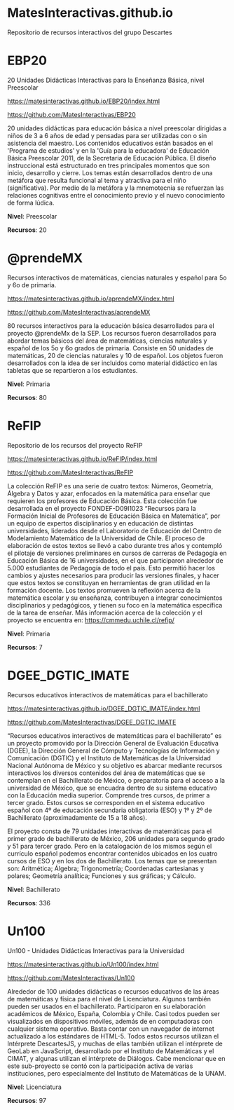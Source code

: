 # MatesInteractivas.github.io
Repositorio de recursos interactivos del grupo Descartes

# EBP20
20 Unidades Didácticas Interactivas para la Enseñanza Básica, nivel Preescolar

https://matesinteractivas.github.io/EBP20/index.html

https://github.com/MatesInteractivas/EBP20

20 unidades didácticas para educación básica a nivel preescolar dirigidas a niños de 3 a 6 años de edad y pensadas para ser utilizadas con o sin asistencia del maestro. Los contenidos educativos están basados en el 'Programa de estudios' y en la 'Guía para la educadora' de Educación Básica Preescolar 2011, de la Secretaria de Educación Pública. El diseño instruccional está estructurado en tres principales momentos que son inicio, desarrollo y cierre. Los temas están desarrollados dentro de una metáfora que resulta funcional al tema y atractiva para el niño (significativa). Por medio de la metáfora y la mnemotecnia se refuerzan las relaciones cognitivas entre el conocimiento previo y el nuevo conocimiento de forma lúdica.

**Nivel**: Preescolar

**Recursos**: 20


# @prendeMX
Recursos interactivos de matemáticas, ciencias naturales y español para 5o y 6o de primaria.

https://matesinteractivas.github.io/aprendeMX/index.html

https://github.com/MatesInteractivas/aprendeMX

80 recursos interactivos para la educación básica desarrollados para el proyecto @prendeMx de la SEP. Los recursos fueron desarrollados para abordar temas básicos del área de matemáticas, ciencias naturales y español de los 5o y 6o grados de primaria. Consiste en 50 unidades de matemáticas, 20 de ciencias naturales y 10 de español. Los objetos fueron desarrollados con la idea de ser incluidos como material didáctico en las tabletas que se repartieron a los estudiantes.

**Nivel**: Primaria

**Recursos**: 80


# ReFIP
Repositorio de los recursos del proyecto ReFIP

https://matesinteractivas.github.io/ReFIP/index.html

https://github.com/MatesInteractivas/ReFIP

La colección ReFIP es una serie de cuatro textos: Números, Geometría, Álgebra y Datos y azar, enfocados en la matemática para enseñar que requieren los profesores de Educación Básica. Esta colección fue desarrollada en el proyecto FONDEF-D09I1023 “Recursos para la Formación Inicial de Profesores de Educación Básica en Matemática”, por un equipo de expertos disciplinarios y en educación de distintas universidades, liderados desde el Laboratorio de Educación del Centro de Modelamiento Matemático de la Universidad de Chile. El proceso de elaboración de estos textos se llevó a cabo durante tres años y contempló el pilotaje de versiones preliminares en cursos de carreras de Pedagogía en Educación Básica de 16 universidades, en el que participaron alrededor de 5.000 estudiantes de Pedagogía de todo el país. Esto permitió hacer los cambios y ajustes necesarios para producir las versiones finales, y hacer que estos textos se constituyan en herramientas de gran utilidad en la formación docente. Los textos promueven la reflexión acerca de la matemática escolar y su enseñanza, contribuyen a integrar conocimientos disciplinarios y pedagógicos, y tienen su foco en la matemática específica de la tarea de enseñar. Más información acerca de la colección y el proyecto se encuentra en: https://cmmedu.uchile.cl/refip/

**Nivel**: Primaria

**Recursos**: 7


# DGEE_DGTIC_IMATE
Recursos educativos interactivos de matemáticas para el bachillerato

https://matesinteractivas.github.io/DGEE_DGTIC_IMATE/index.html

https://github.com/MatesInteractivas/DGEE_DGTIC_IMATE

“Recursos educativos interactivos de matemáticas para el bachillerato” es un proyecto promovido por la Dirección General de Evaluación Educativa (DGEE), la Dirección General de Cómputo y Tecnologías de Información y Comunicación (DGTIC) y el Instituto de Matemáticas de la Universidad Nacional Autónoma de México y su objetivo es abarcar mediante recursos interactivos los diversos contenidos del área de matemáticas que se contemplan en el Bachillerato de México, o preparatoria para el acceso a la universidad de México, que se encuadra dentro de su sistema educativo con la Educación media superior. Comprende tres cursos, de primer a tercer grado. Estos cursos se corresponden en el sistema educativo español con 4º de educación secundaria obligatoria (ESO) y 1º y 2º de Bachillerato (aproximadamente de 15 a 18 años).

El proyecto consta de 79 unidades interactivas de matemáticas para el primer grado de bachillerato de México, 206 unidades para segundo grado y 51 para tercer grado. Pero en la catalogación de los mismos según el currículo español podemos encontrar contenidos ubicados en los cuatro cursos de ESO y en los dos de Bachillerato. Los temas que se presentan son: Aritmética; Álgebra; Trigonometría; Coordenadas cartesianas y polares; Geometría analítica; Funciones y sus gráficas; y Cálculo.

**Nivel**: Bachillerato

**Recursos**: 336


# Un100
Un100 - Unidades Didácticas Interactivas para la Universidad

https://matesinteractivas.github.io/Un100/index.html

https://github.com/MatesInteractivas/Un100

Alrededor de 100 unidades didácticas o recursos educativos de las áreas de matemáticas y física para el nivel de Licenciatura. Algunos también pueden ser usados en el bachillerato. Participaron en su elaboración académicos de México, España, Colombia y Chile. Casi todos pueden ser visualizados en dispositivos móviles, además de en computadoras con cualquier sistema operativo. Basta contar con un navegador de internet actualizado a los estándares de HTML-5. Todos estos recursos utilizan el Intérprete DescartesJS, y muchas de ellas también utilizan el intérprete de GeoLab en JavaScript, desarrollado por el Instituto de Matemáticas y el CIMAT, y algunas utilizan el intérprete de Diálogos. Cabe mencionar que en este sub-proyecto se contó con la participación activa de varias instituciones, pero especialmente del Instituto de Matemáticas de la UNAM.

**Nivel**: Licenciatura

**Recursos**: 97


